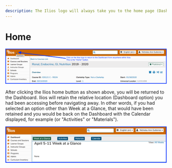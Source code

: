 ```yaml
---
description: The Ilios logo will always take you to the home page (Dashboard).
---
```


# Home

!["Home"](../.gitbook/assets/home1.png)

After clicking the Ilios home button as shown above, you will be returned to the Dashboard. Ilios will retain the relative location (Dashboard option) you had been accessing before navigating away. In other words, if you had selected an option other than Week at a Glance, that would have been retained and you would be back on the Dashboard with the Calendar displayed, for example (or "Activities" or "Materials").

![](../.gitbook/assets/home2.png)
